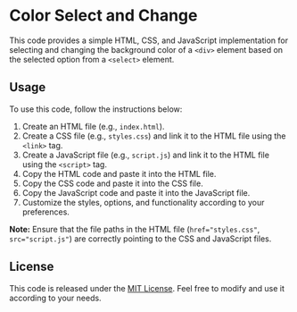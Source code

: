 # Color Select and Change

This code provides a simple HTML, CSS, and JavaScript implementation for selecting and changing the background color of a `<div>` element based on the selected option from a `<select>` element.

## Usage

To use this code, follow the instructions below:

1. Create an HTML file (e.g., `index.html`).
2. Create a CSS file (e.g., `styles.css`) and link it to the HTML file using the `<link>` tag.
3. Create a JavaScript file (e.g., `script.js`) and link it to the HTML file using the `<script>` tag.
4. Copy the HTML code and paste it into the HTML file.
5. Copy the CSS code and paste it into the CSS file.
6. Copy the JavaScript code and paste it into the JavaScript file.
7. Customize the styles, options, and functionality according to your preferences.

**Note:** Ensure that the file paths in the HTML file (`href="styles.css"`, `src="script.js"`) are correctly pointing to the CSS and JavaScript files.

## License

This code is released under the [MIT License](LICENSE). Feel free to modify and use it according to your needs.
